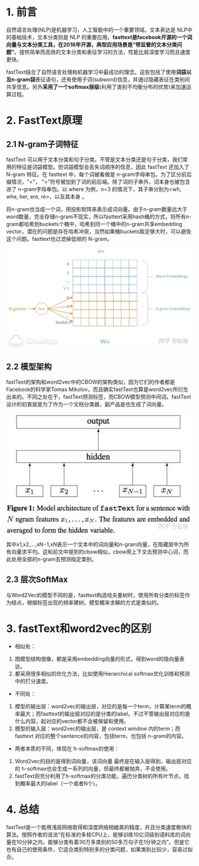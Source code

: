 # 1. 前言

自然语言处理(NLP)是机器学习，人工智能中的一个重要领域。文本表达是 NLP中的基础技术，文本分类则是 NLP 的重要应用。**fasttext是facebook开源的一个词向量与文本分类工具，在2016年开源，典型应用场景是“带监督的文本分类问题”**。提供简单而高效的文本分类和表征学习的方法，性能比肩深度学习而且速度更快。

fastText结合了自然语言处理和机器学习中最成功的理念。这些包括了使用**词袋以及n-gram袋**表征语句，还有使用子词(subword)信息，并通过隐藏表征在类别间共享信息。另外**采用了一个softmax层级**(利用了类别不均衡分布的优势)来加速运算过程。

# 2. FastText原理

## 2.1 N-gram子词特征

fastText 可以用于文本分类和句子分类。不管是文本分类还是句子分类，我们常用的特征是词袋模型。但词袋模型会丢失词顺序的信息，因此 fastText 还加入了 N-gram 特征。在 fasttext 中，每个词被看做是 n-gram字母串包。为了区分前后缀情况，"<"， ">"符号被加到了词的前后端。除了词的子串外，词本身也被包含进了 n-gram字母串包。以 where 为例，n=3 的情况下，其子串分别为<wh, whe, her, ere, re>，以及其本身 。

将n-gram也当成一个词，用投影矩阵来表示成词向量。由于n-gram数量远大于word数量，完全存储n-gram不现实，所以fasttext采用hash桶的方式，将所有n-gram都哈希到buckets个桶中，哈希到同一个桶中的n-gram共享embedding vector，潜在的问题是存在哈希冲突，当然如果桶buckets取足够大时，可以避免这个问题。fasttext也过滤掉低频的 N-gram。

![img](总结.assets/1.png)

## 2.2 模型架构

fastText的架构和word2vec中的CBOW的架构类似，因为它们的作者都是Facebook的科学家Tomas Mikolov，而且确实fastText也算是word2vec所衍生出来的。不同之处在于，fastText预测标签，而CBOW模型预测中间词。fastText设计的初衷就是为了作为一个文档分类器，副产品是也生成了词向量。

![img](总结.assets/2.png)

  其中x1,x2,...,xN−1,xN表示一个文本中的词向量和n-gram向量，在隐藏层中为所有向量求平均。这和前文中提到的cbow相似，cbow用上下文去预测中心词，而此处用全部的n-gram去预测指定类别。

## 2.3 层次SoftMax

与Word2Vec的模型不同的是，fasttext构造哈夫曼树时，使用所有分类的标签作为结点，根据标签出现的频率建树。模型概率求解的方式是类似的。

# 3. fastText和word2vec的区别

- 相似处：

1. 图模型结构很像，都是采用embedding向量的形式，得到word的隐向量表达。
2. 都采用很多相似的优化方法，比如使用Hierarchical softmax优化训练和预测中的打分速度。

- 不同处：

1. 模型的输出层：word2vec的输出层，对应的是每一个term，计算某term的概率最大；而fasttext的输出层对应的是分类的label。不过不管输出层对应的是什么内容，起对应的vector都不会被保留和使用。
2. 模型的输入层：word2vec的输出层，是 context window 内的term；而fasttext 对应的整个sentence的内容，包括term，也包括 n-gram的内容。

- 两者本质的不同，体现在 h-softmax的使用：

1. Word2vec的目的是得到词向量，该词向量 最终是在输入层得到，输出层对应的 h-softmax也会生成一系列的向量，但最终都被抛弃，不会使用。
2. fastText则充分利用了h-softmax的分类功能，遍历分类树的所有叶节点，找到概率最大的label（一个或者N个）。

# 4. 总结

fastText是一个能用浅层网络取得和深度网络相媲美的精度，并且分类速度极快的算法。按照作者的说法“在标准的多核CPU上，能够训练10亿词级别语料库的词向量在10分钟之内，能够分类有着30万多类别的50多万句子在1分钟之内”。但是它也有自己的使用条件，它适合类别特别多的分类问题，如果类别比较少，容易过拟合。